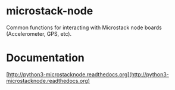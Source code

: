 microstack-node
================
Common functions for interacting with Microstack node boards (Accelerometer,
GPS, etc).


Documentation
=============
[http://python3-microstacknode.readthedocs.org](http://python3-microstacknode.readthedocs.org)
